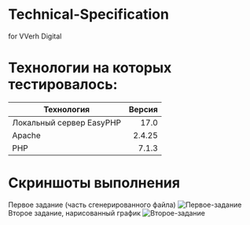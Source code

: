 # Technical-Specification
for VVerh Digital

# Технологии на которых тестировалось:
| Технология | Версия |
|----------------|----------------:|
| Локальный сервер EasyPHP | 17.0 |
| Apache | 2.4.25 |
| PHP | 7.1.3 |

# Скриншоты выполнения
Первое задание (часть сгенерированного файла)
![Первое-задание](https://sun9-31.userapi.com/wS9913rOatIZK2ZputE2Oa0dEG9y2Et-cld6-Q/h1HVL5kZ7rM.jpg "Первое задание (часть сгенерированного файла)")
Второе задание, нарисованный график
![Второе-задание](https://sun9-49.userapi.com/Wb8DuVFmXCCgaEFoqZrTuAQjnRQ6p1U1dCaq_g/onZtlkF6ve4.jpg "Второе задание, нарисованный график")
